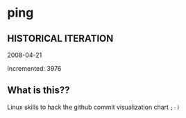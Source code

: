 # ping

## HISTORICAL ITERATION
2008-04-21

Incremented: 3976

## What is this?? 
Linux skills to hack the github commit visualization chart `;-)`
